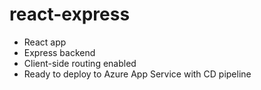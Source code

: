 # react-express
 * React app
 * Express backend
 * Client-side routing enabled
 * Ready to deploy to Azure App Service with CD pipeline
